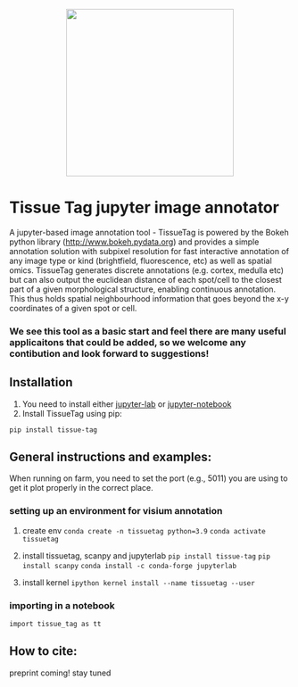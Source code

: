 <p align="center">
	<img src="https://github.com/nadavyayon/TissueTag/blob/main/tissueTag_logo.png" width="300" >
</p>

# Tissue Tag jupyter image annotator
A jupyter-based image annotation tool - TissueTag is powered by the Bokeh python library (http://www.bokeh.pydata.org) and provides a simple annotation solution with subpixel resolution for fast interactive annotation of any image type or kind (brightfield, fluorescence, etc) as well as spatial omics. TissueTag generates discrete annotations (e.g. cortex, medulla etc) but can also output the euclidean distance of each spot/cell to the closest part of a given morphological structure, enabling continuous annotation. This thus holds spatial neighbourhood information that goes beyond the x-y coordinates of a given spot or cell. 

### We see this tool as a basic start and feel there are many useful applicaitons that could be added, so we welcome any contibution and look forward to suggestions!

## Installation

1) You need to install either [jupyter-lab](https://jupyter.org/install) or [jupyter-notebook](https://jupyter.org/install)
2) Install TissueTag using pip:
```
pip install tissue-tag
```

## General instructions and examples:

When running on farm, you need to set the port (e.g., 5011) you are using to get it plot properly in the correct place.

### setting up an environment for visium annotation

1) create env `conda create -n tissuetag python=3.9` `conda activate tissuetag`

2) install tissuetag, scanpy and jupyterlab `pip install tissue-tag` `pip install scanpy` `conda install -c conda-forge jupyterlab`

3) install kernel  `ipython kernel install --name tissuetag --user`

### importing in a notebook 
`import tissue_tag as tt`

## How to cite:
preprint coming! stay tuned





